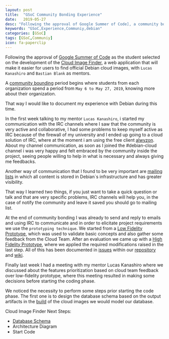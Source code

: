```yaml
---
layout: post
title:  "GSoC Community Bonding Experience"
date:   2019-05-27
desc: "Following the approval of Google Summer of Code], a community bounding period begins where students from each organization spend a period from May 6 to May 27, 2019, knowing more about their organization."
keywords: "GSoC,Experience,Communiy,debian"
categories: [GSoC]
tags: [GSoC,Communiy]
icon: fa-paperclip
---
```


Following the approval of [Google Summer of Code](https://summerofcode.withgoogle.com/) as the student selected on the development of the [Cloud Image Finder](), a web application that will make it easier for users to find official Debian cloud images, with `Lucas Kanashiro` and `Bastian Blank` as mentors.

A [community bounding](https://summerofcode.withgoogle.com/how-it-works/#timeline) period begins where students from each organization spend a period from `May 6 to May 27, 2019`, knowing more about their organization.

That way I would like to document my experience with Debian during this time.

In the first week talking to my mentor `Lucas Kanashiro`, i started my communication with the IRC channels where I saw that the community is very active and collaborative, I had some problems to keep myself active as IRC because of the firewall of my university and I ended up going to a cloud solution of IRC, where at the moment i am using the free client [alwyzon](https://beta.alwyzon.com). About my channel communication, as soon as I joined the #debian-cloud channel i was very happy and felt embraced by the community inside the project, seeing people willing to help in what is necessary and always giving me feedbacks.

Another way of communication that I found to be very important are [mailing lists](https://lists.debian.org/completeindex.html) in which all content is stored in Debian`s infrastructure and has greater visibility.

That way I learned two things, if you just want to take a quick question or talk and that are very specific problems, IRC channels will help you, in the case of notify the community and leave it saved you should go to  mailing list.

At the end of community bonding I was already to send and reply to emails and using IRC to communicate and in order to elicitate project requirements we use the `prototyping technique`. We started from a [Low Fidelity Prototype](https://salsa.debian.org/cloud-team/image-finder/wikis/Low-Fidelity-Prototype), which was used to validate basic concepts and also gather some feedback from the Cloud Team. After an evaluation we came up with a [High Fidelity Prototype](https://salsa.debian.org/cloud-team/image-finder/wikis/High-Fidelity-Prototype), where we applied the required modifications raised in the last step. All of this has been documented in [issues](https://salsa.debian.org/cloud-team/image-finder/issues) within our [repository](https://salsa.debian.org/cloud-team/image-finder) and [wiki](https://salsa.debian.org/cloud-team/image-finder/wikis).


Finally last week I had a meeting with my mentor Lucas Kanashiro where we discussed about the features prioritization based on cloud team feedback over low-fidelity prototype, where this meeting resulted in making some decisions before starting the coding phase.

We noticed the necessity to perform some steps prior starting the code phase. The first one is to design the database schema based on the output artifacts in the [build](https://salsa.debian.org/cloud-team/debian-cloud-images/pipelines) of the cloud images we would model our database.

Cloud Image Finder Next Steps:

- [Database Schema](https://salsa.debian.org/cloud-team/image-finder/wikis/Database-Schema)
- Architecture Diagram
- Start Code